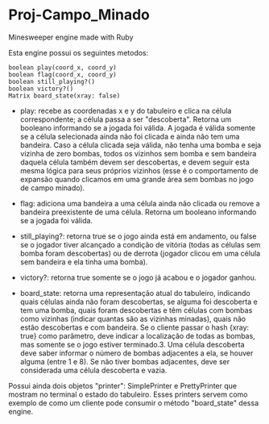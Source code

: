 # Proj-Campo_Minado
Minesweeper engine made with Ruby

Esta engine possui os seguintes metodos:

```
boolean play(coord_x, coord_y)
boolean flag(coord_x, coord_y)
boolean still_playing?()
boolean victory?()
Matrix board_state(xray: false)
```
- play: recebe as coordenadas x e y do tabuleiro e clica na célula correspondente; a célula passa a ser
"descoberta". Retorna um booleano informando se a jogada foi válida. A jogada é válida somente se a célula
selecionada ainda não foi clicada e ainda não tem uma bandeira. Caso a célula clicada seja válida, não tenha uma
bomba e seja vizinha de zero bombas, todos os vizinhos sem bomba e sem bandeira daquela célula também devem
ser descobertas, e devem seguir esta mesma lógica para seus próprios vizinhos (esse é o comportamento de
expansão quando clicamos em uma grande área sem bombas no jogo de campo minado).

- flag: adiciona uma bandeira a uma célula ainda não clicada ou remove a bandeira preexistente de uma célula.
Retorna um booleano informando se a jogada foi válida.

- still_playing?: retorna true se o jogo ainda está em andamento, ou false se o jogador tiver alcançado a condição
de vitória (todas as células sem bomba foram descobertas) ou de derrota (jogador clicou em uma célula sem
bandeira e ela tinha uma bomba).

- victory?: retorna true somente se o jogo já acabou e o jogador ganhou.

- board_state: retorna uma representação atual do tabuleiro, indicando quais células ainda não foram descobertas,
se alguma foi descoberta e tem uma bomba, quais foram descobertas e têm células com bombas como vizinhas
(indicar quantas são as vizinhas minadas), quais não estão descobertas e com bandeira. Se o cliente passar o hash
{xray: true} como parâmetro, deve indicar a localização de todas as bombas, mas somente se o jogo estiver
terminado.3. Uma célula descoberta deve saber informar o número de bombas adjacentes a ela, se houver alguma (entre 1 e
8). Se não tiver bombas adjacentes, deve ser considerada uma célula descoberta e vazia.

Possui ainda dois objetos "printer": SimplePrinter e PrettyPrinter que mostram no terminal o estado do tabuleiro. Esses printers
servem como exemplo de como um cliente pode consumir o método "board_state" dessa engine. 

